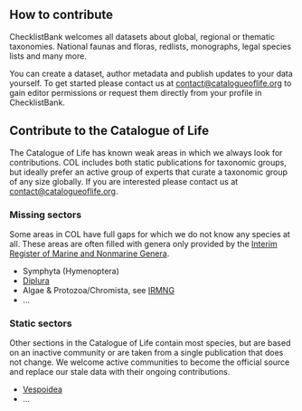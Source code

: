 ## How to contribute

ChecklistBank welcomes all datasets about global, regional or thematic taxonomies.
National faunas and floras, redlists, monographs, legal species lists and many more.

You can create a dataset, author metadata and publish updates to your data yourself.
To get started please contact us at contact@catalogueoflife.org to gain editor permissions
or request them directly from your profile in ChecklistBank.

## Contribute to the Catalogue of Life

The Catalogue of Life has known weak areas in which we always look for contributions.
COL includes both static publications for taxonomic groups, but ideally prefer an active group of experts
that curate a taxonomic group of any size globally. If you are interested please contact us at contact@catalogueoflife.org.

### Missing sectors

Some areas in COL have full gaps for which we do not know any species at all.
These areas are often filled with genera only provided by the [Interim Register of Marine and Nonmarine Genera](https://www.catalogueoflife.org/data/dataset/2007).

- Symphyta (Hymenoptera)
- [Diplura](https://www.catalogueoflife.org/data/taxon/6222Y)
- Algae & Protozoa/Chromista, see [IRMNG](https://www.catalogueoflife.org/data/dataset/2007)
- ...

### Static sectors

Other sections in the Catalogue of Life contain most species, but are based on an inactive community or are taken from a single publication that does not change. We welcome active communities to become the official source and replace our stale data with their ongoing contributions.

- [Vespoidea](https://www.catalogueoflife.org/data/taxon/VP)
- ...
